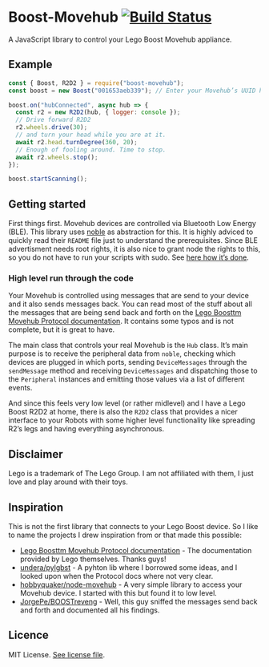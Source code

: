 # Boost-Movehub [![Build Status](https://travis-ci.org/Calamari/boost-movehub.svg?branch=master)](https://travis-ci.org/Calamari/boost-movehub)

A JavaScript library to control your Lego Boost Movehub appliance.

## Example

```js
const { Boost, R2D2 } = require("boost-movehub");
const boost = new Boost("001653aeb339"); // Enter your Movehub’s UUID here.

boost.on("hubConnected", async hub => {
  const r2 = new R2D2(hub, { logger: console });
  // Drive forward R2D2
  r2.wheels.drive(30);
  // and turn your head while you are at it.
  await r2.head.turnDegree(360, 20);
  // Enough of fooling around. Time to stop.
  await r2.wheels.stop();
});

boost.startScanning();
```

## Getting started

First things first. Movehub devices are controlled via Bluetooth Low Energy (BLE). This library uses [noble](https://github.com/noble/noble) as abstraction for this. It is highly adviced to quickly read their `README` file just to understand the prerequisites. Since BLE advertisment needs root rights, it is also nice to grant node the rights to this, so you do not have to run your scripts with sudo. See [here how it’s done](https://github.com/noble/noble#running-without-rootsudo).

### High level run through the code

Your Movehub is controlled using messages that are send to your device and it also sends messages back. You can read most of the stuff about all the messages that are being send back and forth on the [Lego Boosttm Movehub Protocol documentation](https://lego.github.io/lego-ble-wireless-protocol-docs/index.html). It contains some typos and is not complete, but it is great to have.

The main class that controls your real Movehub is the `Hub` class. It’s main purpose is to receive the peripheral data from `noble`, checking which devices are plugged in which ports, sending `DeviceMessages` through the `sendMessage` method and receiving `DeviceMessages` and dispatching those to the `Peripheral` instances and emitting those values via a list of different events.

And since this feels very low level (or rather midlevel) and I have a Lego Boost R2D2 at home, there is also the `R2D2` class that provides a nicer interface to your Robots with some higher level functionality like spreading R2’s legs and having everything asynchronous.

## Disclaimer

Lego is a trademark of The Lego Group. I am not affiliated with them, I just love and play around with their toys.

## Inspiration

This is not the first library that connects to your Lego Boost device. So I like to name the projects I drew inspiration from or that made this possible:

- [Lego Boosttm Movehub Protocol documentation](https://lego.github.io/lego-ble-wireless-protocol-docs/index.html) - The documentation provided by Lego themselves. Thanks guys!
- [undera/pylgbst](https://github.com/undera/pylgbst/) - A pyhton lib where I borrowed some ideas, and I looked upon when the Protocol docs where not very clear.
- [hobbyquaker/node-movehub](https://github.com/hobbyquaker/node-movehub) - A very simple library to access your Movehub device. I started with this but found it to low level.
- [JorgePe/BOOSTreveng](https://github.com/JorgePe/BOOSTreveng) - Well, this guy sniffed the messages send back and forth and documented all his findings.

## Licence

MIT License. [See license file](./LICENSE.md).
